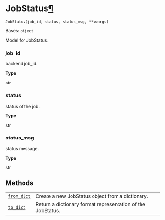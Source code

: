# JobStatus[¶](#jobstatus "Permalink to this headline")

<span id="undefined" />

`JobStatus(job_id, status, status_msg, **kwargs)`

Bases: `object`

Model for JobStatus.

<span id="undefined" />

### job\_id

backend job\_id.

**Type**

str

<span id="undefined" />

### status

status of the job.

**Type**

str

<span id="undefined" />

### status\_msg

status message.

**Type**

str

## Methods

|                                                                                                                                                      |                                                             |
| ---------------------------------------------------------------------------------------------------------------------------------------------------- | ----------------------------------------------------------- |
| [`from_dict`](qiskit.providers.models.JobStatus.from_dict#qiskit.providers.models.JobStatus.from_dict "qiskit.providers.models.JobStatus.from_dict") | Create a new JobStatus object from a dictionary.            |
| [`to_dict`](qiskit.providers.models.JobStatus.to_dict#qiskit.providers.models.JobStatus.to_dict "qiskit.providers.models.JobStatus.to_dict")         | Return a dictionary format representation of the JobStatus. |
